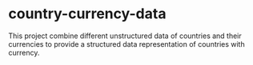 # country-currency-data
This project combine different unstructured data of countries and their currencies to provide a structured data representation of countries with currency.
